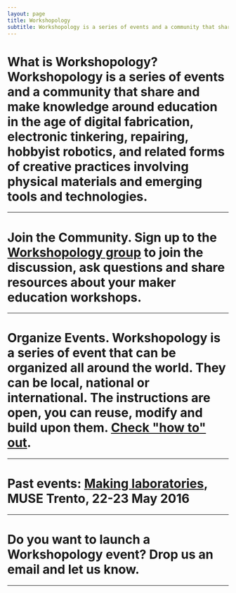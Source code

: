 ```yaml
---
layout: page
title: Workshopology
subtitle: Workshopology is a series of events and a community that share and make knowledge around the educational formats in the age of making.
---
```


# What is Workshopology? Workshopology is a series of events and a community that share and make knowledge around education in the age of digital fabrication, electronic tinkering, repairing, hobbyist robotics, and related forms of creative practices involving physical materials and emerging tools and technologies.

---

# **Join the Community**. Sign up to the [Workshopology group](https://groups.google.com/forum/#!forum/workshopology) to join the discussion, ask questions and share resources about your maker education workshops. 

***

# Organize Events. Workshopology is a series of event that can be organized all around the world. They can be local, national or international. The instructions are open, you can reuse, modify and build upon them. [Check "how to" out](http://workshopology.github.io/howto).
---

# Past events: [Making laboratories](http://workshopology.github.io/Making%20Laboratories%202016), MUSE Trento, 22-23 May 2016 

---

# Do you want to launch a Workshopology event? Drop us an email and let us know. 

---











